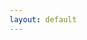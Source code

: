 ```yaml
---
layout: default
---
```

<script>
function OnLoadTrigger() {
    // If an auth token was provided in the URL, convert it into a cookie
    const searchParams = new URLSearchParams(window.location.search);
    if (searchParams.has('user_token')) {
        Cookies.remove('notifier_user_token');
        Cookies.remove('notifier_user_token_v2');
        Cookies.remove(
            'notifier_user_token',
            {
                domain: '.sondesearch.lectrobox.com',
            }
        )
        Cookies.remove(
            'notifier_user_token_v2',
            {
                domain: '.sondesearch.lectrobox.com',
            }
        )

        Cookies.set(
            'notifier_user_token_v2',
            searchParams.get('user_token'),
            {
                expires: 365,
                domain: '.sondesearch.lectrobox.com',
            }
        );
        window.location.href = window.location.origin + window.location.pathname + '../manage/';
    } else {
        window.location.href = window.location.origin + window.location.pathname + '../signup/';
    }
}
</script>